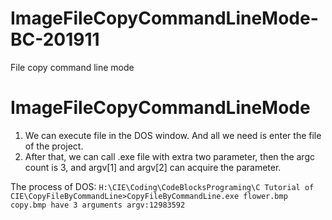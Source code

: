 # ImageFileCopyCommandLineMode-BC-201911
File copy command line mode
# ImageFileCopyCommandLineMode
1. We can execute file in the DOS window. And all we need is enter the file of the project.
2. After that, we can call .exe file with extra two parameter, then the argc count is 3, and argv[1] and argv[2] can
acquire the parameter.

The process of DOS:
`
H:\CIE\Coding\CodeBlocksPrograming\C Tutorial of CIE\CopyFileByCommandLine>CopyFileByCommandLine.exe flower.bmp copy.bmp
have 3 arguments
argv:12983592
`
